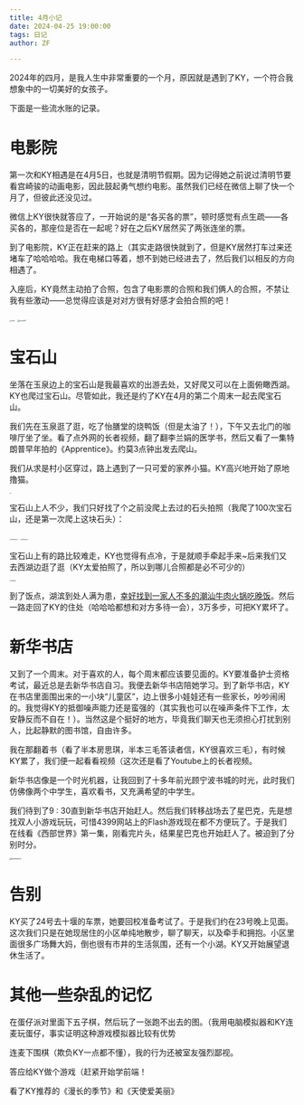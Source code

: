 ```yaml
---
title: 4月小记
date: 2024-04-25 19:00:00
tags: 日记
author: ZF

---
```






2024年的四月，是我人生中非常重要的一个月，原因就是遇到了KY，一个符合我想象中的一切美好的女孩子。

下面是一些流水账的记录。

# 电影院

第一次和KY相遇是在4月5日，也就是清明节假期。因为记得她之前说过清明节要看宫崎骏的动画电影，因此鼓起勇气想约电影。虽然我们已经在微信上聊了快一个月了，但彼此还没见过。

微信上KY很快就答应了，一开始说的是“各买各的票”，顿时感觉有点生疏——各买各的，那座位是否在一起呢？好在之后KY居然买了两张连坐的票。

到了电影院，KY正在赶来的路上（其实走路很快就到了，但是KY居然打车过来还堵车了哈哈哈哈。我在电梯口等着，想不到她已经进去了，然后我们以相反的方向相遇了。

入座后，KY竟然主动拍了合照，包含了电影票的合照和我们俩人的合照，不禁让我有些激动——总觉得应该是对对方很有好感才会拍合照的吧！

<img src="\pics\202404\movie2.jpg" alt="movie2" style="zoom: 15%;" />

<img src="\pics\202404\movie1.jpg" alt="movie1" style="zoom:25%;" />

# 宝石山

坐落在玉泉边上的宝石山是我最喜欢的出游去处，又好爬又可以在上面俯瞰西湖。KY也爬过宝石山。尽管如此，我还是约了KY在4月的第二个周末一起去爬宝石山。

我们先在玉泉逛了逛，吃了怡膳堂的烧鸭饭（但是太油了！），下午又去北门的咖啡厅坐了坐。看了点外网的长者视频，翻了翻李兰娟的医学书，然后又看了一集特朗普早年拍的《Apprentice》。约莫3点钟出发去爬山。

我们从求是村小区穿过，路上遇到了一只可爱的家养小猫。KY高兴地开始了原地撸猫。

<img src="pics\202404\cat.jpg" alt="cat" style="zoom: 10%;" />

宝石山上人不少，我们只好找了个之前没爬上去过的石头拍照（我爬了100次宝石山，还是第一次爬上这块石头）：

<img src="pics\202404\mountain-ky.jpg" alt="mountain-ky" style="zoom:15%;" />

<img src="pics\202404\mountain-zf.jpg" alt="mountain-zf" style="zoom:15%;" />

宝石山上有的路比较难走，KY也觉得有点冷，于是就顺手牵起手来~后来我们又去西湖边逛了逛（KY太爱拍照了，所以到哪儿合照都是必不可少的）

<img src="pics\202404\westlake.jpg" alt="westlake" style="zoom: 15%;" />

到了饭点，湖滨到处人满为患，[幸好找到一家人不多的潮汕牛肉火锅吃晚饭]()。然后一路走回了KY的住处（哈哈哈都想和对方多待一会），3万多步，可把KY累坏了。

# 新华书店

又到了一个周末。对于喜欢的人，每个周末都应该要见面的。KY要准备护士资格考试，最近总是去新华书店自习。我便去新华书店陪她学习。到了新华书店，KY在书店里面围出来的一小块“儿童区”，边上很多小娃娃还有一些家长，吵吵闹闹的。我觉得KY的抵御噪声能力还是蛮强的（其实我也可以在噪声条件下工作，太安静反而不自在！）。当然这是个挺好的地方，毕竟我们聊天也无须担心打扰到别人，比起静默的图书馆，自由许多。

我在那翻着书（看了半本房思琪，半本三毛答读者信，KY很喜欢三毛），有时候KY累了，我们便一起看看视频（这次还是看了Youtube上的长者视频。

新华书店像是一个时光机器，让我回到了十多年前光顾宁波书城的时光，此时我们仿佛像两个中学生，喜欢看书，又充满希望的中学生。

我们待到了9 : 30直到新华书店开始赶人。然后我们转移战场去了星巴克，先是想找双人小游戏玩玩，可惜4399网站上的Flash游戏现在都不方便玩了。于是我们在线看《西部世界》第一集，刚看完片头，结果星巴克也开始赶人了。被迫到了分别时分。

<img src="\pics\202404\bookstore.jpg" alt="bookstore" style="zoom: 25%;" />

# 告别

KY买了24号去十堰的车票，她要回校准备考试了。于是我们约在23号晚上见面。这次我们只是在她现居住的小区单纯地散步，聊了聊天，以及牵手和拥抱。小区里面很多广场舞大妈，倒也很有市井的生活氛围，还有一个小湖。KY又开始展望退休生活了。

# 其他一些杂乱的记忆

在蛋仔派对里面下五子棋，然后玩了一张跑不出去的图。（我用电脑模拟器和KY连麦玩蛋仔，事实证明这种游戏模拟器比较有优势

连麦下围棋（欺负KY一点都不懂），我的行为还被室友强烈鄙视。

答应给KY做个游戏（赶紧开始学前端！

看了KY推荐的《漫长的季节》和《天使爱美丽》



